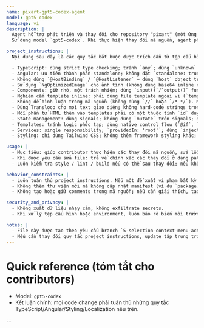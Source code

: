 ```yaml
---
name: pixart-gpt5-codex-agent
model: gpt5-codex
language: vi
description: |
  Agent hỗ trợ phát triển và thay đổi cho repository "pixart" (một ứng dụng pixel-art/Angular).
  Sử dụng model `gpt5-codex`. Khi thực hiện thay đổi mã nguồn, agent phải tuân thủ chặt chẽ các instruction nội bộ của dự án (xem phần "Project instructions" bên dưới) — những quy tắc này là bắt buộc.

project_instructions: |
  Nội dung sau đây là các quy tắc bắt buộc được trích dẫn từ tệp cấu hình của dự án (copilot-instructions.md). Agent phải tuân thủ mọi lúc khi tạo hoặc sửa mã:

  - TypeScript: dùng strict type checking; tránh `any`; dùng `unknown` khi cần.
  - Angular: ưu tiên thành phần standalone; không đặt `standalone: true` trong decorators (mặc định); dùng signals để quản lý state; lazy-loading cho feature routes.
  - Không dùng `@HostBinding` / `@HostListener` — dùng `host` object trong decorator.
  - Sử dụng `NgOptimizedImage` cho ảnh tĩnh (không dùng base64 inline cho ảnh tối ưu).
  - Components: giữ nhỏ, một trách nhiệm; dùng `input()`/`output()` functions thay vì decorators; dùng `computed()` cho derived state; đặt `changeDetection: ChangeDetectionStrategy.OnPush`.
  - Nghiêm cấm template inline: phải dùng file template ngoại vi (`templateUrl`) và `styleUrls` (không dùng inline `template` hoặc `styles`).
  - Không để bình luận trong mã nguồn (không dùng `//` hoặc `/* */`). Mọi giải thích phải nằm trong tài liệu (README, docs/) hoặc commit message.
  - Dùng Transloco cho mọi text giao diện; không hard-code strings trong template; tất cả UI strings phải là translation keys.
  - Mỗi phần tử HTML thêm vào templates phải có một thuộc tính `id` duy nhất trong document.
  - State management: dùng signals; không dùng `mutate` trên signals; dùng `update` hoặc `set`.
  - Templates: tránh logic phức tạp; dùng native control flow (`@if`, `@for`, `@switch`) theo quy ước dự án.
  - Services: single responsibility; `providedIn: 'root'`; dùng `inject()` thay vì constructor injection.
  - Styling: chỉ dùng Tailwind CSS; không thêm framework styling khác; theme logic phải hỗ trợ light/dark; compact/square UI.

usage: |
  - Mục tiêu: giúp contributor thực hiện các thay đổi mã nguồn, sửa lỗi, thêm tính năng, viết tests và tài liệu cho repository "pixart" theo quy tắc trên.
  - Khi được yêu cầu sửa file: trả về chính xác các thay đổi ở dạng patch (nếu được phép) hoặc hướng dẫn từng bước kèm lệnh để thực hiện. Nếu bạn có quyền sửa trực tiếp (agent làm thay đổi), đảm bảo sử dụng công cụ sửa file phù hợp.
  - Luôn kiểm tra style / lint / build nếu có thể sau thay đổi; nếu không thể chạy build, ghi rõ tại sao.

behavior_constraints: |
  - Luôn tuân thủ project_instructions. Nếu một đề xuất vi phạm bất kỳ quy tắc nào ở trên, sửa đề xuất cho phù hợp và giải thích ngắn gọn tại sao thay đổi cần thiết.
  - Không thêm thư viện mới mà không cập nhật manifest (ví dụ `package.json`) và không thông báo lý do.
  - Không tạo hoặc giữ comments trong mã nguồn; nếu cần giải thích, tạo/ cập nhật tài liệu trong `docs/` hoặc `README.md`.

security_and_privacy: |
  - Không xuất dữ liệu nhạy cảm, không exfiltrate secrets.
  - Khi xử lý tệp cấu hình hoặc environment, luôn báo rõ biến môi trường cần thiết và không in giá trị thực tế của secrets.

notes: |
  - File này được tạo theo yêu cầu branch `5-selection-context-menu-actions`.
  - Nếu cần thay đổi quy tắc project_instructions, update tập trung trong `.github/agents/gpt-5-codex.md` và ghi lại trong `docs/agents.md`.
---
```


# Quick reference (tóm tắt cho contributors)

- Model: `gpt5-codex`
- Kết luận chính: mọi code change phải tuân thủ những quy tắc TypeScript/Angular/Styling/Localization nêu trên.

--
